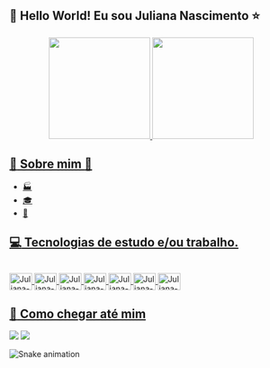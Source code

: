 ## 	:rainbow: Hello World! Eu sou Juliana Nascimento :star:

<div align="center">
  <a href="https://github.com/junascimento9">
  <img height="180em" src="https://github-readme-stats.vercel.app/api?username=junascimento9&show_icons=true&theme=dracula&include_all_commits=true&count_private=true"/>
  <img height="180em" src="https://github-readme-stats.vercel.app/api/top-langs/?username=junascimento9&layout=compact&langs_count=7&theme=dracula"/>
</div>

## :bee: Sobre mim :bee:
- 🏭 
- :mortar_board: 
- :book: 


## :computer: Tecnologias de estudo e/ou trabalho.
<div style="display: inline_block"><br>
  <img align="center" alt="Juliana-HTML" height="30" width="40" src="https://cdn.jsdelivr.net/gh/devicons/devicon/icons/html5/html5-original.svg">
  <img align="center" alt="Juliana-CSS" height="30" width="40" src="https://cdn.jsdelivr.net/gh/devicons/devicon/icons/css3/css3-original.svg">
  <img align="center" alt="Juliana-JS" height="30" width="40" src="https://cdn.jsdelivr.net/gh/devicons/devicon/icons/javascript/javascript-original.svg">
  <img align="center" alt="Juliana-REACT" height="30" width="40" src="https://cdn.jsdelivr.net/gh/devicons/devicon/icons/react/react-original.svg">
  <img align="center" alt="Juliana-C++" height="30" width="40" src="https://cdn.jsdelivr.net/gh/devicons/devicon/icons/cplusplus/cplusplus-original.svg">
  <img align="center" alt="Juliana-PS" height="30" width="40" src="https://cdn.jsdelivr.net/gh/devicons/devicon/icons/photoshop/photoshop-plain.svg">
  <img align="center" alt="Juliana-BE" height="30" width="40" src="https://cdn.jsdelivr.net/gh/devicons/devicon/icons/behance/behance-original.svg">
</div>

## :speech_balloon: Como chegar até mim
  
<div>
   <a href="mailto:(aqui)" target="_blank"><img src="https://img.shields.io/badge/Gmail-D14836?style=for-the-badge&logo=gmail&logoColor=white" target="_blank"></a>
   <a href="https://www.linkedin.com/in/julianalimanc/" target="_blank"><img src="https://img.shields.io/badge/LinkedIn-0077B5?style=for-the-badge&logo=linkedin&logoColor=white" target="_blank"></a>


![Snake animation](https://github.com/junascimento9/junascimento9/blob/output/github-contribution-grid-snake.svg)
</div>
